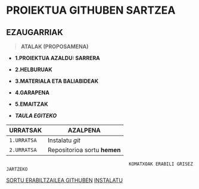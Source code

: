 # PROIEKTUA GITHUBEN SARTZEA

## EZAUGARRIAK

> **ATALAK (PROPOSAMENA)**

* **1.PROIEKTUA AZALDU: SARRERA**
* **2.HELBURUAK**
* **3.MATERIALA ETA BALIABIDEAK**
* **4.GARAPENA**
* **5.EMAITZAK**

* ***TAULA EGITEKO***

| URRATSAK | AZALPENA |
| --- | --- |
| `1.URRATSA` | Instalatu *git* |
| `2.URRATSA` | Repositorioa sortu **hemen**|

                                                  KOMATXOAK ERABILI GRISEZ JARTZEKO
[SORTU ERABILTZAILEA GITHUBEN](https://github.com/)
[INSTALATU](https://github.com/leirerodriguez/GITHUB/blob/main/REPOSITORIOA%20SORTZEKO.txt)
